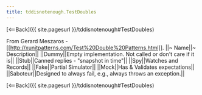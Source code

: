 ```yaml
---
title: tddisnotenough.TestDoubles
---
```

[<==Back]({{ site.pagesurl }}/tddisnotenough#TestDoubles)

From Gerard Meszaros - [[http://xunitpatterns.com/Test%20Double%20Patterns.html]].
||~ Name||~ Description||
||Dummy||Empty implementation. Not called or don't care if it is||
||Stub||Canned replies - "snapshot in time"||
||Spy||Watches and Records||
||Fake||Partial Simulator||
||Mock||Has & Validates expectations||
||Saboteur||Designed to always fail, e.g., always throws an exception.||

[<==Back]({{ site.pagesurl }}/tddisnotenough#TestDoubles)
